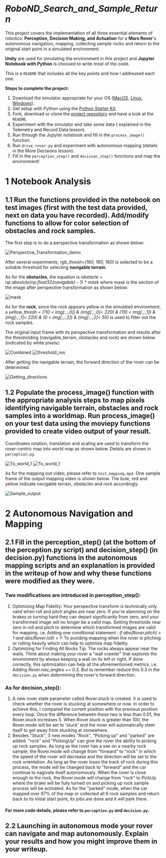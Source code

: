 # *RoboND_Search_and_Sample_Return*

This project covers the implementation of all three essential elements of robotics: **Perception, Decision Making, and Actuation** for a **Mars Rover**'s autonomous navigation, mapping, collecting sample rocks and return to the original start point in a simulated environment.

**Unity** are used for simulating the environment in this project and **Jupyter Notebook with Python** is choosed to write most of the code.

This is a `README` that includes all the key points and how I addressed each one.

**Steps to complete the project:**  


1. Download the simulator appropriate for your OS ([MacOS](https://s3-us-west-1.amazonaws.com/udacity-robotics/Rover+Unity+Sims/Mac_Roversim.zip), [Linux](https://s3-us-west-1.amazonaws.com/udacity-robotics/Rover+Unity+Sims/Linux_Roversim.zip), [Windows](https://s3-us-west-1.amazonaws.com/udacity-robotics/Rover+Unity+Sims/Windows_Roversim.zip)).
2. Get setup with Python using the [Python Starter Kit](https://github.com/udacity/RoboND-Python-StarterKit/blob/master/doc/configure_via_anaconda.md).
3. Fork, download or clone the [project repository](https://github.com/udacity/RoboND-Rover-Project) and have a look at the `README`.
4. Experiment with the simulator and take some data ( explained in the Telemetry and Record Data lesson).
5. Run through the Jupyter notebook and fill in the `process_image()` function.
6. Run `drive_rover.py` and experiment with autonomous mapping (details in the More Decisions lesson).
7. Fill in the `perception_step()` and `decision_step()` functions and map the environment!

# 1 Notebook Analysis
## 1.1 Run the functions provided in the notebook on test images (first with the test data provided, next on data you have recorded). Add/modify functions to allow for color selection of obstacles and rock samples.

The first step is to do a perspective transformation as shown below:

![Perspective_Transformation_demo](image/Perspective_Transformation_demo.PNG)

After several experiments, *rgb_thresh=(160, 160, 160)* is selected to be a suitable threshold for selecting **navigable terrain**.

As for the **obstacles**, the equation is *obstacle = np.absolute(np.float32(navigable) - 1) * mask* where mask is the section of the image after perspective transformation as shown below:

![mask](image/mask.PNG)

As for the **rock**, since the rock appears yellow in the simulated environment, a *yellow_thresh = (110 < img[:,:,0]) & (img[:,:,0]< 220) & (110 < img[:,:,1]) & (img[:,:,1]< 220) & (0 < img[:,:,2]) & (img[:,:,2]< 50)* is used to filter out the rock samples.

The original input frame with its perspective transformation and results after the thresholding (navigable_terrain, obstacles and rock) are shown below (indicated by white pixels):

![Combined](image/Combined.jpg)
![threshold_res](image/threshold_res.PNG)

After getting the navigable terrain, the forward direction of the rover can be determined.

![Getting_directions](image/Directions.PNG)

## 1.2 Populate the process_image() function with the appropriate analysis steps to map pixels identifying navigable terrain, obstacles and rock samples into a worldmap. Run process_image() on your test data using the moviepy functions provided to create video output of your result.

Coordinates rotation, translation and scaling are used to transform the rover-centric map into world map as shown below. Details are shown in `perception.py`.

![To_world_1](image/To_world_1.PNG)
![To_world_1](image/To_world_2.PNG)

As for the mapping out video, please refer to `test_mapping.mp4`. One sample frame of the output mapping video is shown below. The bule, red and yellow indicate navigable terrain, obstacles and rock accordingly.

![Sample_output](image/Sample_output.png)

# 2 Autonomous Navigation and Mapping
## 2.1 Fill in the perception_step() (at the bottom of the perception.py script) and decision_step() (in decision.py) functions in the autonomous mapping scripts and an explanation is provided in the writeup of how and why these functions were modified as they were.

### Two modifications are introduced in perception_step():
1. Optimizing Map Fidelity: Your perspective transform is technically only valid when roll and pitch angles are near zero. If you're slamming on the brakes or turning hard they can depart significantly from zero, and your transformed image will no longer be a valid map. Setting thresholds near zero in roll and pitch to determine which transformed images are valid for mapping. i.e. Adding one conditional statement : *if abs(Rover.pitch) < 1 and abs(Rover.roll) < 1:* To avoiding mapping when the rover is pitching or rolling heavily which can help to optimize map fidelity.
2. Optimizing for Finding All Rocks Tip: The rocks always appear near the walls. Think about making your rover a "wall crawler" that explores the environment by always keeping a wall on its left or right. If done correctly, this optimization can help all the aforementioned metrics. i.e. Adding *Rover.nav_angles += 0.3*. But to remember reduce this 0.3 in the `decision.py` when determining the rover's forward direction.

### As for decision_step():
1. A new rover state parameter called Rover.stuck is created. It is used to check whether the rover is stucking at somewhere or now. In order to achieve this, I compared the current position with the previous position every loop. Once the difference between these two is less than 0.01, the Rover.stuck increases 5. When Rover.stuck is greater than 100, the Rover.mode will be set to 'stuck' and the rover will automatically steer itself to get away from stucking at somewhere.
2. Besides "Stuck", 3 new modes "Rock", "Picking up" and "parked" are added. "rock" and "PickingUp" can give the rover the ability to picking up rock samples. As long as the rover has a see on a nearby rock sample, the Rover.mode will change from "forward" to "rock" in which the speed of the rover will decrease and the direction will be set to the rock orientation. As long as the rover loses the track of rock during this process, the mode will be changed back to "forward" and the car continue to nagivate itself autonomously. When the rover is close enough to the rock, the Rover.mode will change from "rock" to PickUp where the brake will be fully turned on and picking up rock sample process will be activated. As for the "parked" mode, when the car mapped over 97% of the map or collected all 6 rock samples and return back to its initial start point, its jobs are done and it will park there.
#### For more code details, please refer to `perception.py` and `decision.py`.

## 2.2 Launching in autonomous mode your rover can navigate and map autonomously. Explain your results and how you might improve them in your writeup.
